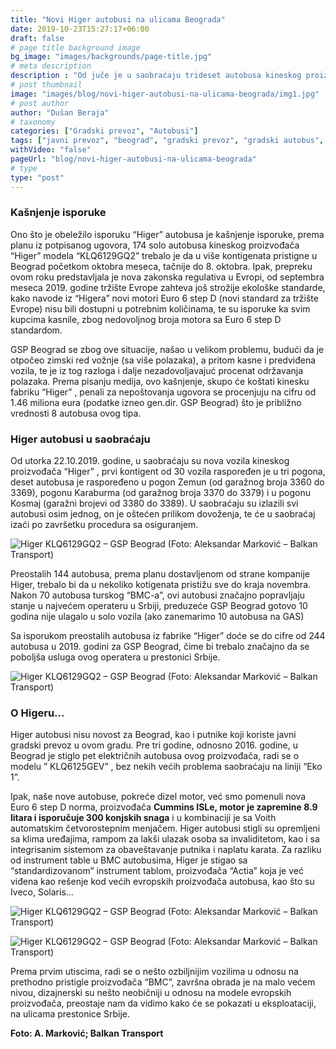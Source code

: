 ```yaml
---
title: "Novi Higer autobusi na ulicama Beograda"
date: 2019-10-23T15:27:17+06:00
draft: false
# page title background image
bg_image: "images/backgrounds/page-title.jpg"
# meta description
description : "Od juče je u saobraćaju trideset autobusa kineskog proizvođača “Higer”. Prvih 30 od ukupno 174 autobusa, raspodeljena su u tri saobraćajna pogona preduzeća “GSP Beograd."
# post thumbnail
image: "images/blog/novi-higer-autobusi-na-ulicama-beograda/img1.jpg"
# post author
author: "Dušan Beraja"
# taxonomy
categories: ["Gradski prevoz", "Autobusi"]
tags: ["javni prevoz", "beograd", "gradski prevoz", "gradski autobus", "gsp beograd", "higer"]
withVideo: "false"
pageUrl: "blog/novi-higer-autobusi-na-ulicama-beograda"
# type
type: "post"
---
```


### Kašnjenje isporuke

Ono što je obeležilo isporuku “Higer” autobusa je kašnjenje isporuke, prema planu iz potpisanog ugovora, 174 solo autobusa kineskog proizvođača “Higer” modela “KLQ6129GQ2” trebalo je da u više kontigenata pristigne u Beograd početkom oktobra meseca, tačnije do 8. oktobra. Ipak, prepreku ovom roku predstavljala je nova zakonska regulativa u Evropi, od septembra meseca 2019. godine tržište Evrope zahteva još strožije ekološke standarde, kako navode iz “Higera” novi motori Euro 6 step D (novi standard za tržište Evrope) nisu bili dostupni u potrebnim količinama, te su isporuke ka svim kupcima kasnile, zbog nedovoljnog broja motora sa Euro 6 step D standardom.

GSP Beograd se zbog ove situacije, našao u velikom problemu, budući da je otpočeo zimski red vožnje (sa više polazaka), a pritom kasne i predviđena vozila, te je iz tog razloga i dalje nezadovoljavajuć procenat održavanja polazaka. Prema pisanju medija, ovo kašnjenje, skupo će koštati kinesku fabriku “Higer” , penali za nepoštovanja ugovora se procenjuju na cifru od 1.46 miliona eura (podatke izneo gen.dir. GSP Beograd) što je približno vrednosti 8 autobusa ovog tipa.

### Higer autobusi u saobraćaju

Od utorka 22.10.2019. godine, u saobraćaju su nova vozila kineskog proizvođača “Higer” , prvi kontigent od 30 vozila raspoređen je u tri pogona, deset autobusa je raspoređeno u pogon Zemun (od garažnog broja 3360 do 3369), pogonu Karaburma (od garažnog broja 3370 do 3379) i u pogonu Kosmaj (garažni brojevi od 3380 do 3389). U saobraćaju su izlazili svi autobusi osim jednog, on je oštećen prilikom dovoženja, te će u saobraćaj izaći po završetku procedura sa osiguranjem.

![Higer KLQ6129GQ2 – GSP Beograd (Foto: Aleksandar Marković – Balkan Transport)](/images/blog/novi-higer-autobusi-na-ulicama-beograda/img2.jpg "Higer KLQ6129GQ2 – GSP Beograd (Foto: Aleksandar Marković – Balkan Transport)")

Preostalih 144 autobusa, prema planu dostavljenom od strane kompanije Higer, trebalo bi da u nekoliko kotigenata pristižu sve do kraja novembra. Nakon 70 autobusa turskog “BMC-a”, ovi autobusi značajno popravljaju stanje u najvećem operateru u Srbiji, preduzeće GSP Beograd gotovo 10 godina nije ulagalo u solo vozila (ako zanemarimo 10 autobusa na GAS)

Sa isporukom preostalih autobusa iz fabrike “Higer” doće se do cifre od 244 autobusa u 2019. godini za GSP Beograd, čime bi trebalo značajno da se poboljša usluga ovog operatera u prestonici Srbije.

![Higer KLQ6129GQ2 – GSP Beograd (Foto: Aleksandar Marković – Balkan Transport)](/images/blog/novi-higer-autobusi-na-ulicama-beograda/img1.jpg "Higer KLQ6129GQ2 – GSP Beograd (Foto: Aleksandar Marković – Balkan Transport)")

### O Higeru...

Higer autobusi nisu novost za Beograd, kao i putnike koji koriste javni gradski prevoz u ovom gradu. Pre tri godine, odnosno 2016. godine, u Beograd je stiglo pet električnih autobusa ovog proizvođača, radi se o modelu ” KLQ6125GEV” , bez nekih većih problema saobraćaju na liniji “Eko 1”. 

Ipak, naše nove autobuse, pokreće dizel motor, već smo pomenuli nova Euro 6 step D norma, proizvođača **Cummins ISLe, motor je zapremine 8.9 litara i isporučuje 300 konjskih snaga** i u kombinaciji je sa Voith automatskim četvorostepnim menjačem. Higer autobusi stigli su opremljeni sa klima uređajima, rampom za lakši ulazak osoba sa invaliditetom, kao i sa integrisanim sistemom za obaveštavanje putnika i naplatu karata.
Za razliku od instrument table u BMC autobusima, Higer je stigao sa “standardizovanom” instrument tablom, proizvođača “Actia” koja je već viđena kao rešenje kod većih evropskih proizvođača autobusa, kao što su Iveco, Solaris…

![Higer KLQ6129GQ2 – GSP Beograd (Foto: Aleksandar Marković – Balkan Transport)](/images/blog/novi-higer-autobusi-na-ulicama-beograda/img3.jpg "Higer KLQ6129GQ2 – GSP Beograd (Foto: Aleksandar Marković – Balkan Transport)")

![Higer KLQ6129GQ2 – GSP Beograd (Foto: Aleksandar Marković – Balkan Transport)](/images/blog/novi-higer-autobusi-na-ulicama-beograda/img4.jpg "Higer KLQ6129GQ2 – GSP Beograd (Foto: Aleksandar Marković – Balkan Transport)")

Prema prvim utiscima, radi se o nešto ozbiljnijim vozilima u odnosu na prethodno pristigle proizvođača “BMC”, završna obrada je na malo većem nivou, dizajnerski su nešto neobičniji u odnosu na modele evropskih proizvođača, preostaje nam da vidimo kako će se pokazati u eksploataciji, na ulicama prestonice Srbije.

**Foto: A. Marković; Balkan Transport**